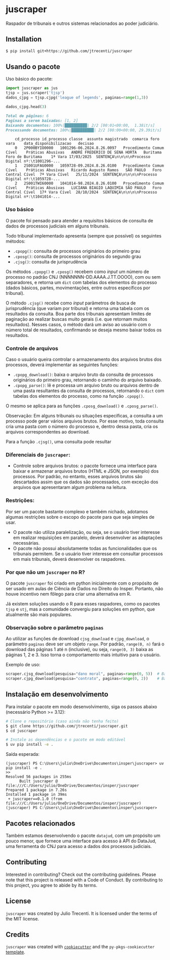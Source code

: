 # juscraper

Raspador de tribunais e outros sistemas relacionados ao poder judiciário.

## Installation

```bash
$ pip install git+https://github.com/jtrecenti/juscraper
```

## Usando o pacote


Uso básico do pacote:

```python
import juscraper as jus
tjsp = jus.scraper('tjsp')
dados_cjpg = tjsp.cjpg('league of legends', paginas=range(1,3))

dados_cjpg.head(3)
```

```md
Total de páginas: 6
Paginas a serem baixadas: [1, 2]
Baixando documentos: 100%|██████████| 2/2 [00:01<00:00,  1.38it/s]
Processando documentos: 100%|██████████| 2/2 [00:00<00:00, 29.39it/s]
```

        cd_processo	id_processo	classe	assunto	magistrado	comarca	foro	vara	data_disponibilizacao	decisao
        0	2P000BYIO0000	1001296-06.2024.8.26.0097	Procedimento Comum Cível	Práticas Abusivas	ANDRÉ FREDERICO DE SENA HORTA	Buritama	Foro de Buritama	1ª Vara	17/03/2025	SENTENÇA\n\n\n\nProcesso Digital nº:\t1001296-...
        1	2S001UFAG0000	1059728-09.2024.8.26.0100	Procedimento Comum Cível	Práticas Abusivas	Ricardo Augusto Ramos	SÃO PAULO	Foro Central Cível	7ª Vara Cível	25/11/2024	SENTENÇA\n\n\n\nProcesso Digital nº:\t1059728-...
        2	2S001TWI60000	1041014-98.2024.8.26.0100	Procedimento Comum Cível	Práticas Abusivas	LUCIANA BIAGIO LAQUIMIA	SÃO PAULO	Foro Central Cível	17ª Vara Cível	28/10/2024	SENTENÇA\n\n\n\nProcesso Digital nº:\t1041014-...


### Uso básico

O pacote foi pensado para atender a requisitos básicos de consulta de dados de processos judiciais em alguns tribunais.

Todo tribunal implementado apresenta (sempre que possível) os seguintes métodos:

- `.cpopg()`: consulta de processos originários do primeiro grau
- `.cposg()`: consulta de processos originários do segundo grau
- `.cjsg()`: consulta de jurisprudência

Os métodos `.cpopg()` e `.cposg()` recebem como *input* um número de processo no padrão CNJ (NNNNNNN-DD.AAAA.J.TT.OOOO), com ou sem separadores, e retorna um `dict` com tabelas dos elementos do processo (dados básicos, partes, movimentações, entre outros específicos por tribunal).

O método `.cjsg()` recebe como *input* parâmetros de busca de jurisprudência (que variam por tribunal) e retorna uma tabela com os resultados da consulta. Boa parte dos tribunais apresentam limites de paginação ao realizar buscas muito gerais (i.e. que retornam muitos resultados). Nesses casos, o método dará um aviso ao usuário com o número total de resultados, confirmando se deseja mesmo baixar todos os resultados.

### Controle de arquivos

Caso o usuário queira controlar o armazenamento dos arquivos brutos dos processos, deverá implementar as seguintes funções:

- `.cpopg_download()`: baixa o arquivo bruto da consulta de processos originários do primeiro grau, retornando o caminho do arquivo baixado.
- `.cpopg_parse()`: lê e processa um arquivo bruto ou arquivos dentro de uma pasta resultantes da consulta de processos, retornando o `dict` com tabelas dos elementos do processo, como na função `.cpopg()`.

O mesmo se aplica para as funções `.cposg_download()` e `.cposg_parse()`.

Observação: Em alguns tribunais ou situações específicas, a consulta a um processo pode gerar vários arquivos brutos. Por esse motivo, toda consulta cria uma pasta com o número do processo e, dentro dessa pasta, cria os arquivos correspondentes ao download.

Para a função `.cjsg()`, uma consulta pode resultar

### Diferenciais do `juscraper`:

- Controle sobre arquivos brutos: o pacote fornece uma interface para baixar e armazenar arquivos brutos (HTML e JSON, por exemplo) dos processos. Por padrão, no entanto, esses arquivos brutos são descartados assim que os dados são processados, com exceção dos arquivos que apresentaram algum problema na leitura.

### Restrições:

Por ser um pacote bastante complexo e também nichado, adotamos algumas restrições sobre o escopo do pacote para que seja simples de usar.

- O pacote não utiliza paralelização, ou seja, se o usuário tiver interesse em realizar requisições em paralelo, deverá desenvolver as adaptações necessárias.
- O pacote não possui absolutamente todas as funcionalidades que os tribunais permitem. Se o usuário tiver interesse em consultar processos em mais tribunais, deverá desenvolver os raspadores.

### Por que não um `juscraper` no R?

O pacote `juscraper` foi criado em python inicialmente com o propósito de ser usado em aulas de Ciência de Dados no Direito do Insper. Portanto, não houve incentivo nem fôlego para criar uma alternativa em R.

Já existem soluções usando o R para esses raspadores, como os pacotes `tjsp` e `stj`, mas a comunidade convergiu para soluções em python, que atualmente são mais populares.

### Observação sobre o parâmetro `paginas`

Ao utilizar as funções de download `cjsg_download` e `cjpg_download`, o parâmetro `paginas` deve ser um objeto `range`. Por padrão, `range(0, n)` fará o download das páginas 1 até n (inclusive), ou seja, `range(0, 3)` baixa as páginas 1, 2 e 3. Isso torna o comportamento mais intuitivo para o usuário.

Exemplo de uso:

```python
scraper.cjsg_download(pesquisa="dano moral", paginas=range(0, 5))  # Baixa as páginas 1 a 5
scraper.cjpg_download(pesquisa="contrato", paginas=range(0, 2))    # Baixa as páginas 1 e 2
```

## Instalação em desenvolvimento

Para instalar o pacote em modo desenvolvimento, siga os passos abaixo (necessário Python >= 3.12):

```bash
# Clone o repositório (caso ainda não tenha feito)
$ git clone https://github.com/jtrecenti/juscraper.git
$ cd juscraper

# Instale as dependências e o pacote em modo editável
$ uv pip install -e .
```

Saída esperada:

```
(juscraper) PS C:\Users\julio\OneDrive\Documentos\insper\juscraper> uv pip install -e .
>>
Resolved 56 packages in 255ms
      Built juscraper @ file:///C:/Users/julio/OneDrive/Documentos/insper/juscraper
Prepared 1 package in 7.26s
Installed 1 package in 39ms
 + juscraper==0.1.0 (from file:///C:/Users/julio/OneDrive/Documentos/insper/juscraper)
(juscraper) PS C:\Users\julio\OneDrive\Documentos\insper\juscraper>
```

## Pacotes relacionados

Também estamos desenvolvendo o pacote `datajud`, com um propósito um pouco menor, que fornece uma interface para acesso à API do DataJud, uma ferramenta do CNJ para acesso a dados dos processos judiciais.

## Contributing

Interested in contributing? Check out the contributing guidelines. Please note that this project is released with a Code of Conduct. By contributing to this project, you agree to abide by its terms.

## License

`juscraper` was created by Julio Trecenti. It is licensed under the terms of the MIT license.

## Credits

`juscraper` was created with [`cookiecutter`](https://cookiecutter.readthedocs.io/en/latest/) and the `py-pkgs-cookiecutter` [template](https://github.com/py-pkgs/py-pkgs-cookiecutter).
